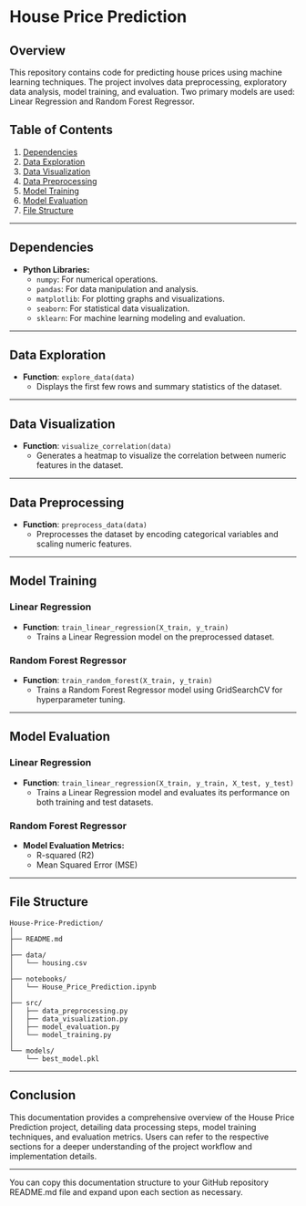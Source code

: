 # House Price Prediction

## Overview

This repository contains code for predicting house prices using machine learning techniques. The project involves data preprocessing, exploratory data analysis, model training, and evaluation. Two primary models are used: Linear Regression and Random Forest Regressor.

## Table of Contents

1. [Dependencies](#dependencies)
2. [Data Exploration](#data-exploration)
3. [Data Visualization](#data-visualization)
4. [Data Preprocessing](#data-preprocessing)
5. [Model Training](#model-training)
6. [Model Evaluation](#model-evaluation)
7. [File Structure](#file-structure)

---

## Dependencies <a name="dependencies"></a>

- **Python Libraries:**
  - `numpy`: For numerical operations.
  - `pandas`: For data manipulation and analysis.
  - `matplotlib`: For plotting graphs and visualizations.
  - `seaborn`: For statistical data visualization.
  - `sklearn`: For machine learning modeling and evaluation.

---

## Data Exploration <a name="data-exploration"></a>

- **Function**: `explore_data(data)`
  - Displays the first few rows and summary statistics of the dataset.
  
---

## Data Visualization <a name="data-visualization"></a>

- **Function**: `visualize_correlation(data)`
  - Generates a heatmap to visualize the correlation between numeric features in the dataset.

---

## Data Preprocessing <a name="data-preprocessing"></a>

- **Function**: `preprocess_data(data)`
  - Preprocesses the dataset by encoding categorical variables and scaling numeric features.
  
---

## Model Training <a name="model-training"></a>

### Linear Regression

- **Function**: `train_linear_regression(X_train, y_train)`
  - Trains a Linear Regression model on the preprocessed dataset.
  
### Random Forest Regressor

- **Function**: `train_random_forest(X_train, y_train)`
  - Trains a Random Forest Regressor model using GridSearchCV for hyperparameter tuning.

---

## Model Evaluation <a name="model-evaluation"></a>

### Linear Regression

- **Function**: `train_linear_regression(X_train, y_train, X_test, y_test)`
  - Trains a Linear Regression model and evaluates its performance on both training and test datasets.
  
### Random Forest Regressor

- **Model Evaluation Metrics:**
  - R-squared (R2)
  - Mean Squared Error (MSE)

---

## File Structure <a name="file-structure"></a>

```
House-Price-Prediction/
│
├── README.md
│
├── data/
│   └── housing.csv
│
├── notebooks/
│   └── House_Price_Prediction.ipynb
│
├── src/
│   ├── data_preprocessing.py
│   ├── data_visualization.py
│   ├── model_evaluation.py
│   └── model_training.py
│
└── models/
    └── best_model.pkl
```

---

## Conclusion

This documentation provides a comprehensive overview of the House Price Prediction project, detailing data processing steps, model training techniques, and evaluation metrics. Users can refer to the respective sections for a deeper understanding of the project workflow and implementation details.

---

You can copy this documentation structure to your GitHub repository README.md file and expand upon each section as necessary.
